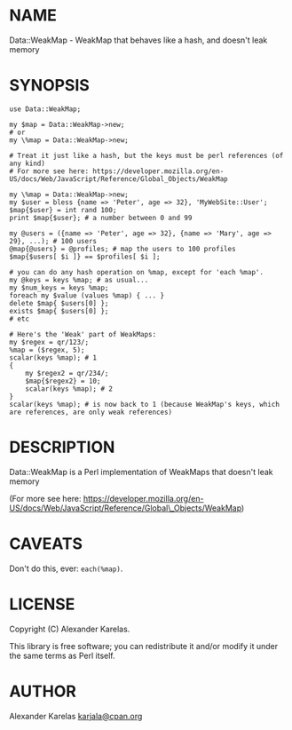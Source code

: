 # NAME

Data::WeakMap - WeakMap that behaves like a hash, and doesn't leak memory

# SYNOPSIS

    use Data::WeakMap;

    my $map = Data::WeakMap->new;
    # or
    my \%map = Data::WeakMap->new;

    # Treat it just like a hash, but the keys must be perl references (of any kind)
    # For more see here: https://developer.mozilla.org/en-US/docs/Web/JavaScript/Reference/Global_Objects/WeakMap

    my \%map = Data::WeakMap->new;
    my $user = bless {name => 'Peter', age => 32}, 'MyWebSite::User';
    $map{$user} = int rand 100;
    print $map{$user}; # a number between 0 and 99

    my @users = ({name => 'Peter', age => 32}, {name => 'Mary', age => 29}, ...); # 100 users
    @map{@users} = @profiles; # map the users to 100 profiles
    $map{$users[ $i ]} == $profiles[ $i ];

    # you can do any hash operation on %map, except for 'each %map'.
    my @keys = keys %map; # as usual...
    my $num_keys = keys %map;
    foreach my $value (values %map) { ... }
    delete $map{ $users[0] };
    exists $map{ $users[0] };
    # etc

    # Here's the 'Weak' part of WeakMaps:
    my $regex = qr/123/;
    %map = ($regex, 5);
    scalar(keys %map); # 1
    {
        my $regex2 = qr/234/;
        $map{$regex2} = 10;
        scalar(keys %map); # 2
    }
    scalar(keys %map); # is now back to 1 (because WeakMap's keys, which are references, are only weak references)

# DESCRIPTION

Data::WeakMap is a Perl implementation of WeakMaps that doesn't leak memory

(For more see here: https://developer.mozilla.org/en-US/docs/Web/JavaScript/Reference/Global\_Objects/WeakMap)

# CAVEATS

Don't do this, ever: `each(%map)`.

# LICENSE

Copyright (C) Alexander Karelas.

This library is free software; you can redistribute it and/or modify
it under the same terms as Perl itself.

# AUTHOR

Alexander Karelas <karjala@cpan.org>
